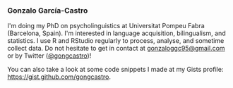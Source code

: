 ###  Gonzalo García-Castro

I'm doing my PhD on psycholinguistics at Universitat Pompeu Fabra (Barcelona, Spain). I'm interested in language acquisition, bilingualism, and statistics. I use R and RStudio regularly to process, analyse, and sometime collect data. Do not hesitate to get in contact at gonzaloggc95@gmail.com or by Twitter ([@gongcastro](https://twitter.com/gongcastro))!

You can also take a look at some code snippets I made at my Gists profile: https://gist.github.com/gongcastro.

